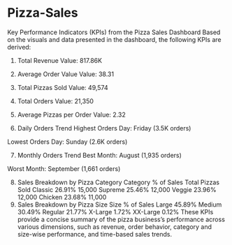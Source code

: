 # Pizza-Sales

Key Performance Indicators (KPIs) from the Pizza Sales Dashboard
Based on the visuals and data presented in the dashboard, the following KPIs are derived:

1. Total Revenue
Value: 817.86K

2. Average Order Value
Value: 38.31

3. Total Pizzas Sold
Value: 49,574

4. Total Orders
Value: 21,350

5. Average Pizzas per Order
Value: 2.32

6. Daily Orders Trend
Highest Orders Day: Friday (3.5K orders)

Lowest Orders Day: Sunday (2.6K orders)

7. Monthly Orders Trend
Best Month: August (1,935 orders)

Worst Month: September (1,661 orders)

8. Sales Breakdown by Pizza Category
Category	% of Sales	Total Pizzas Sold
Classic	26.91%	15,000
Supreme	25.46%	12,000
Veggie	23.96%	12,000
Chicken	23.68%	11,000
9. Sales Breakdown by Pizza Size
Size	% of Sales
Large	45.89%
Medium	30.49%
Regular	21.77%
X-Large	1.72%
XX-Large	0.12%
These KPIs provide a concise summary of the pizza business’s performance across various dimensions, such as revenue, order behavior, category and size-wise performance, and time-based sales trends.
